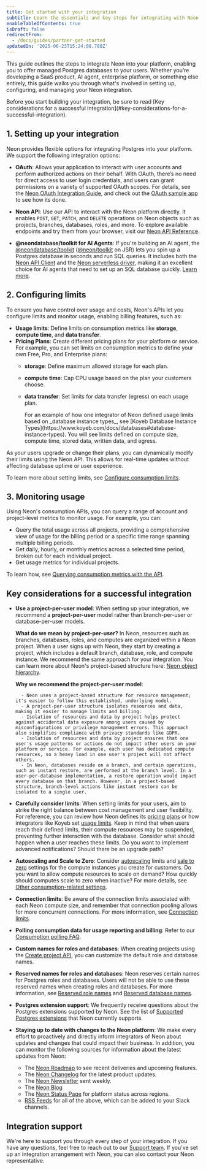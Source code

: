 ```yaml
---
title: Get started with your integration
subtitle: Learn the essentials and key steps for integrating with Neon
enableTableOfContents: true
isDraft: false
redirectFrom:
  - /docs/guides/partner-get-started
updatedOn: '2025-06-23T15:24:08.780Z'
---
```


This guide outlines the steps to integrate Neon into your platform, enabling you to offer managed Postgres databases to your users. Whether you’re developing a SaaS product, AI agent, enterprise platform, or something else entirely, this guide walks you through what's involved in setting up, configuring, and managing your Neon integration.

<Admonition type="tip" title="key considerations for a successful integration">
Before you start building your integration, be sure to read [Key considerations for a successful integration](#key-considerations-for-a-successful-integration).
</Admonition>

## 1. Setting up your integration

Neon provides flexible options for integrating Postgres into your platform. We support the following integration options:

- **OAuth**: Allows your application to interact with user accounts and perform authorized actions on their behalf. With OAuth, there’s no need for direct access to user login credentials, and users can grant permissions on a variety of supported OAuth scopes. For details, see the [Neon OAuth Integration Guide](/docs/guides/oauth-integration), and check out the [OAuth sample app](https://github.com/neondatabase/neon-branches-visualizer) to see how its done.

- **Neon API**: Use our API to interact with the Neon platform directly. It enables `POST`, `GET`, `PATCH`, and `DELETE` operations on Neon objects such as projects, branches, databases, roles, and more. To explore available endpoints and try them from your browser, visit our [Neon API Reference](https://api-docs.neon.tech/reference/getting-started-with-neon-api).

- **@neondatabase/toolkit for AI Agents**: If you're building an AI agent, the [@neondatabase/toolkit](https://github.com/neondatabase/toolkit) ([@neon/toolkit](https://jsr.io/@neon/toolkit) on JSR) lets you spin up a Postgres database in seconds and run SQL queries. It includes both the [Neon API Client](https://www.npmjs.com/package/@neondatabase/api-client) and the [Neon serverless driver](https://github.com/neondatabase/serverless), making it an excellent choice for AI agents that need to set up an SQL database quickly. [Learn more](/blog/why-neondatabase-toolkit).

## 2. Configuring limits

To ensure you have control over usage and costs, Neon's APIs let you configure limits and monitor usage, enabling billing features, such as:

- **Usage limits**: Define limits on consumption metrics like **storage**, **compute time**, and **data transfer**.
- **Pricing Plans**: Create different pricing plans for your platform or service. For example, you can set limits on consumption metrics to define your own Free, Pro, and Enterprise plans:
  - **storage**: Define maximum allowed storage for each plan.
  - **compute time**: Cap CPU usage based on the plan your customers choose.
  - **data transfer**: Set limits for data transfer (egress) on each usage plan.

    <Admonition type="tip" title="platform integration example">
    For an example of how one integrator of Neon defined usage limits based on _database instance types_, see [Koyeb Database Instance Types](https://www.koyeb.com/docs/databases#database-instance-types). You will see limits defined on compute size, compute time, stored data, written data, and egress.
    </Admonition>

As your users upgrade or change their plans, you can dynamically modify their limits using the Neon API. This allows for real-time updates without affecting database uptime or user experience.

To learn more about setting limits, see [Configure consumption limits](#/docs/guides/consumption-limits).

## 3. Monitoring usage

Using Neon's consumption APIs, you can query a range of account and project-level metrics to monitor usage. For example, you can:

- Query the total usage across all projects, providing a comprehensive view of usage for the billing period or a specific time range spanning multiple billing periods.
- Get daily, hourly, or monthly metrics across a selected time period, broken out for each individual project.
- Get usage metrics for individual projects.

To learn how, see [Querying consumption metrics with the API](/docs/guides/consumption-metrics).

## Key considerations for a successful integration

- **Use a project-per-user model**: When setting up your integration, we recommend a **project-per-user** model rather than branch-per-user or database-per-user models.

  **What do we mean by project-per-user?** In Neon, resources such as branches, databases, roles, and computes are organized within a Neon project. When a user signs up with Neon, they start by creating a project, which includes a default branch, database, role, and compute instance. We recommend the same approach for your integration. You can learn more about Neon's project-based structure here: [Neon object hierarchy](/docs/manage/overview).

  **Why we recommend the project-per-user model**:

        - Neon uses a project-based structure for resource management; it's easier to follow this established, underlying model.
        - A project-per-user structure isolates resources and data, making it easier to manage limits and billing.
        - Isolation of resources and data by project helps protect against accidental data exposure among users caused by misconfigurations or privilege management errors. This approach also simplifies compliance with privacy standards like GDPR.
        - Isolation of resources and data by project ensures that one user's usage patterns or actions do not impact other users on your platform or service. For example, each user has dedicated compute resources, so a heavy load in one user's project will not affect others.
        - In Neon, databases reside on a branch, and certain operations, such as instant restore, are performed at the branch level. In a user-per-database implementation, a restore operation would impact every database on that branch. However, in a project-based structure, branch-level actions like instant restore can be isolated to a single user.

- **Carefully consider limits**: When setting limits for your users, aim to strike the right balance between cost management and user flexibility. For reference, you can review how Neon defines its [pricing plans](/docs/introduction/plans) or how integrators like Koyeb set [usage limits](https://www.koyeb.com/docs/databases#database-instance-types). Keep in mind that when users reach their defined limits, their compute resources may be suspended, preventing further interaction with the database. Consider what should happen when a user reaches these limits. Do you want to implement advanced notifications? Should there be an upgrade path?
- **Autoscaling and Scale to Zero**: Consider [autoscaling](/docs/introduction/autoscaling) limits and [sale to zero](/docs/introduction/scale-to-zero) settings for the compute instances you create for customers. Do you want to allow compute resources to scale on demand? How quickly should computes scale to zero when inactive? For more details, see [Other consumption-related settings](/docs/guides/consumption-limits#other-consumption-related-settings).
- **Connection limits**: Be aware of the connection limits associated with each Neon compute size, and remember that connection pooling allows for more concurrent connections. For more information, see [Connection limits](/docs/connect/connection-pooling#connection-limits-without-connection-pooling).
- **Polling consumption data for usage reporting and billing**: Refer to our [Consumption polling FAQ](/docs/guides/consumption-metrics#consumption-polling-faq).
- **Custom names for roles and databases**: When creating projects using the [Create project API](https://api-docs.neon.tech/reference/createproject), you can customize the default role and database names.
- **Reserved names for roles and databases**: Neon reserves certain names for Postgres roles and databases. Users will not be able to use these reserved names when creating roles and databases. For more information, see [Reserved role names](/docs/manage/roles#reserved-role-names) and [Reserved database names](/docs/manage/databases#reserved-database-names).
- **Postgres extension support**: We frequently receive questions about the Postgres extensions supported by Neon. See the list of [Supported Postgres extensions](/docs/extensions/pg-extensions) that Neon currently supports.
- **Staying up to date with changes to the Neon platform**: We make every effort to proactively and directly inform integrators of Neon about updates and changes that could impact their business. In addition, you can monitor the following sources for information about the latest updates from Neon:
  - The [Neon Roadmap](/docs/introduction/roadmap) to see recent deliveries and upcoming features.
  - The [Neon Changelog](/docs/changelog) for the latest product updates.
  - The [Neon Newsletter](/blog#subscribe-form) sent weekly.
  - The [Neon Blog](/blog)
  - The [Neon Status Page](https://neonstatus.com/) for platform status across regions.
  - [RSS Feeds](/docs/reference/feeds) for all of the above, which can be added to your Slack channels.

## Integration support

We're here to support you through every step of your integration. If you have any questions, feel free to reach out to our [Support team](/docs/introduction/support). If you've set up an integration arrangement with Neon, you can also contact your Neon representative.
